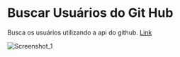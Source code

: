 # Buscar Usuários do Git Hub

Busca os usuários utilizando a api do github. [Link](https://merry-sawine-7bdfe0.netlify.app/)

![Screenshot_1](https://user-images.githubusercontent.com/105646899/229185240-7c4d932f-bfb4-4752-9855-1fd579c57362.png)
